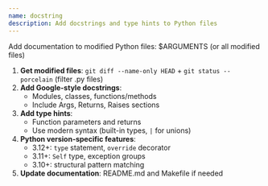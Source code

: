 ```yaml
---
name: docstring
description: Add docstrings and type hints to Python files
---
```


Add documentation to modified Python files: $ARGUMENTS (or all modified files)

1. **Get modified files**: `git diff --name-only HEAD` + `git status --porcelain` (filter .py files)
2. **Add Google-style docstrings**:
   - Modules, classes, functions/methods
   - Include Args, Returns, Raises sections
3. **Add type hints**:
   - Function parameters and returns
   - Use modern syntax (built-in types, `|` for unions)
4. **Python version-specific features**:
   - 3.12+: `type` statement, `override` decorator
   - 3.11+: `Self` type, exception groups
   - 3.10+: structural pattern matching
5. **Update documentation**: README.md and Makefile if needed